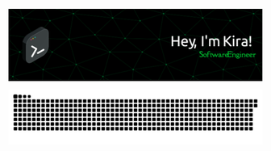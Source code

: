 ![Header](https://github.com/kzholtikova/kzholtikova/blob/main/src/github-header-img.png)

![Contribution](https://raw.githubusercontent.com/kzholtikova/kzholtikova/54ec849410391c1e613540b0acf056fe1b378bcf/github-contribution-grid-snake.svg)
<!--
**kzholtikova/kzholtikova** is a ✨ _special_ ✨ repository because its `README.md` (this file) appears on your GitHub profile.

Here are some ideas to get you started:

- 🔭 I’m currently working on ...
- 🌱 I’m currently learning ...
- 👯 I’m looking to collaborate on ...
- 🤔 I’m looking for help with ...
- 💬 Ask me about ...
- 📫 How to reach me: ...
- 😄 Pronouns: ...
- ⚡ Fun fact: ...
-->
